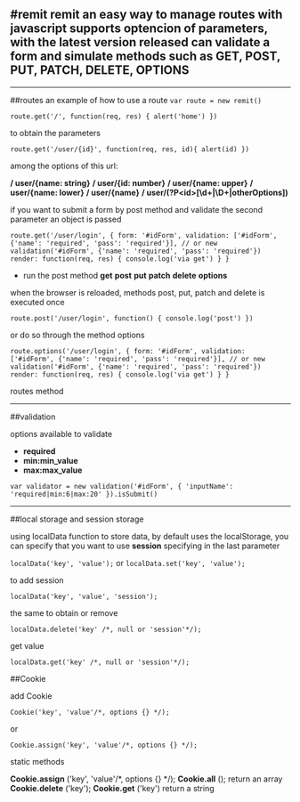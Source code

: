 #remit
remit an easy way to manage routes with javascript supports optencion of parameters, with the latest version released can validate a form and simulate methods such as GET, POST, PUT, PATCH, DELETE, OPTIONS
---
***
##routes
an example of how to use a route
`var route = new remit()`

``route.get('/', function(req, res) {
    alert('home')
})``

to obtain the parameters

``route.get('/user/{id}', function(req, res, id){
	alert(id)
})``

among the options of this url:

**/ user/{name: string}**
**/ user/{id: number}**
**/ user/{name: upper}**
**/ user/{name: lower}**
**/ user/{name}**
**/ user/(?P&lt;id&gt;[\d+|\D+|otherOptions])**

if you want to submit a form by post method and validate the second parameter an object is passed

``route.get('/user/login', {
	form: '#idForm',
	validation: ['#idForm', {'name': 'required', 'pass': 'required'}], // or new validation('#idForm', {'name': 'required', 'pass': 'required'})
	render: function(req, res) {
		console.log('via get')
   }
}``

* run the post method
**get**
**post**
**put**
**patch**
**delete**
**options**

when the browser is reloaded, methods post, put, patch and delete is executed once

``route.post('/user/login', function() {
	console.log('post')
})
``

or do so through the method options

``route.options('/user/login', {
	form: '#idForm',
	validation: ['#idForm', {'name': 'required', 'pass': 'required'}], // or new validation('#idForm', {'name': 'required', 'pass': 'required'})
	render: function(req, res) {
		console.log('via get')
   }
}``

routes method

***

##validation

options available to validate

- **required**
- **min:min_value**
- **max:max_value**

`var validator = new validation('#idForm', {
	'inputName': 'required|min:6|max:20'
}).isSubmit()`

***

##local storage and session storage

using localData function to store data, by default uses the localStorage, you can specify that you want to use **session** specifying in the last parameter

``localData('key', 'value');``  or  ``localData.set('key', 'value');``

to add session

``localData('key', 'value', 'session');``

the same to obtain or remove

``localData.delete('key' /*, null or 'session'*/);``

get value

``localData.get('key' /*, null or 'session'*/);``

##Cookie

add Cookie

``Cookie('key', 'value'/*, options {} */);``

or

``Cookie.assign('key', 'value'/*, options {} */);``

static methods

**Cookie.assign** ('key', 'value'/\*, options {}  \*/);
**Cookie.all** (); return an array
**Cookie.delete** ('key');
**Cookie.get** ('key') return a string
